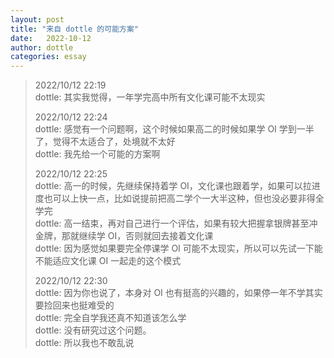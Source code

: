 ```yaml
---
layout: post
title: "来自 dottle 的可能方案"
date:   2022-10-12
author: dottle
categories: essay
---
```


> 2022/10/12 22:19  
> dottle: 其实我觉得，一年学完高中所有文化课可能不太现实  
> 
> 2022/10/12 22:24  
> dottle: 感觉有一个问题啊，这个时候如果高二的时候如果学 OI 学到一半了，觉得不太适合了，处境就不太好  
> dottle: 我先给一个可能的方案啊  
> 
> 2022/10/12 22:25  
> dottle: 高一的时候，先继续保持着学 OI，文化课也跟着学，如果可以拉进度也可以上快一点，比如说提前把高二学个一大半这种，但也没必要非得全学完  
> dottle: 高一结束，再对自己进行一个评估，如果有较大把握拿银牌甚至冲金牌，那就继续学 OI，否则就回去接着文化课  
> dottle: 因为感觉如果要完全停课学 OI 可能不太现实，所以可以先试一下能不能适应文化课 OI 一起走的这个模式  
> 
> 2022/10/12 22:30  
> dottle: 因为你也说了，本身对 OI 也有挺高的兴趣的，如果停一年不学其实要捡回来也挺难受的  
> dottle: 完全自学我还真不知道该怎么学  
> dottle: 没有研究过这个问题。  
> dottle: 所以我也不敢乱说  